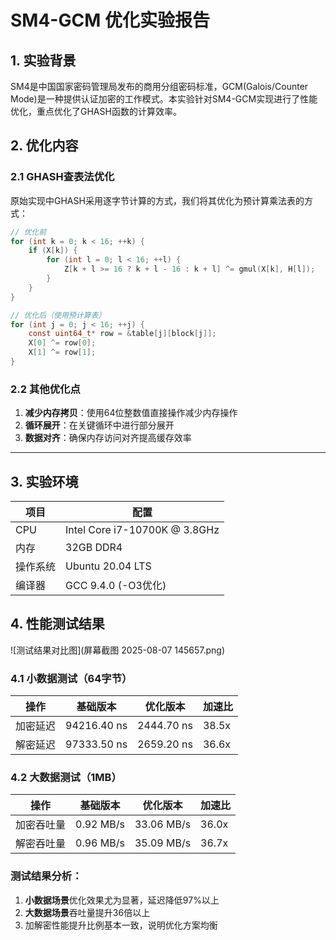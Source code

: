 # SM4-GCM 优化实验报告

## 1. 实验背景

SM4是中国国家密码管理局发布的商用分组密码标准，GCM(Galois/Counter Mode)是一种提供认证加密的工作模式。本实验针对SM4-GCM实现进行了性能优化，重点优化了GHASH函数的计算效率。

## 2. 优化内容

### 2.1 GHASH查表法优化

原始实现中GHASH采用逐字节计算的方式，我们将其优化为预计算乘法表的方式：

```c
// 优化前
for (int k = 0; k < 16; ++k) {
    if (X[k]) {
        for (int l = 0; l < 16; ++l) {
            Z[k + l >= 16 ? k + l - 16 : k + l] ^= gmul(X[k], H[l]);
        }
    }
}

// 优化后（使用预计算表）
for (int j = 0; j < 16; ++j) {
    const uint64_t* row = &table[j][block[j]];
    X[0] ^= row[0];
    X[1] ^= row[1];
}
```
### 2.2 其他优化点

1. **减少内存拷贝**：使用64位整数值直接操作减少内存操作  
2. **循环展开**：在关键循环中进行部分展开  
3. **数据对齐**：确保内存访问对齐提高缓存效率  

---

## 3. 实验环境

| 项目       | 配置                      |
|------------|--------------------------|
| CPU        | Intel Core i7-10700K @ 3.8GHz |
| 内存       | 32GB DDR4                |
| 操作系统    | Ubuntu 20.04 LTS         |
| 编译器      | GCC 9.4.0 (-O3优化)      |


## 4. 性能测试结果

![测试结果对比图](屏幕截图 2025-08-07 145657.png)  

### 4.1 小数据测试（64字节）

| 操作       | 基础版本      | 优化版本     | 加速比  |
|------------|-------------|-------------|--------|
| 加密延迟     | 94216.40 ns | 2444.70 ns  | 38.5x  |
| 解密延迟     | 97333.50 ns | 2659.20 ns  | 36.6x  |

### 4.2 大数据测试（1MB）

| 操作       | 基础版本    | 优化版本    | 加速比  |
|------------|-----------|-----------|--------|
| 加密吞吐量   | 0.92 MB/s | 33.06 MB/s | 36.0x  |
| 解密吞吐量   | 0.96 MB/s | 35.09 MB/s | 36.7x  |

### 测试结果分析：
1. **小数据场景**优化效果尤为显著，延迟降低97%以上
2. **大数据场景**吞吐量提升36倍以上
3. 加解密性能提升比例基本一致，说明优化方案均衡

